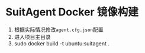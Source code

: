# SuitAgent Docker 镜像构建

 1. 根据实际情况修改`agent.cfg.json`配置
 2. 进入项目主目录
 3. sudo docker build -t ubuntu:suitagent .